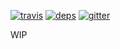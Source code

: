 [![travis](http://img.shields.io/travis/yummies/core-components.svg?style=flat-square)](https://travis-ci.org/yummies/core-components)
[![deps](http://img.shields.io/david/yummies/core-components.svg?style=flat-square)](https://david-dm.org/yummies/core-components)
[![gitter](http://img.shields.io/badge/gitter-join_chat-brightgreen.svg?style=flat-square)](https://gitter.im/yummies/yummies)

WIP
